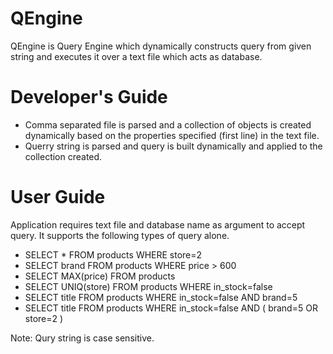 # QEngine
QEngine is Query Engine which dynamically constructs query from given string and executes it over a text file which acts as database.

# Developer's Guide
 - Comma separated file is parsed and a collection of objects is created dynamically based on the properties specified (first line) in the text file.
 - Querry string is parsed and query is built dynamically and applied to the collection created.

# User Guide
Application requires text file and database name as argument to accept query.
It supports the following types of query alone.
 - SELECT * FROM products WHERE store=2 
 - SELECT brand FROM products WHERE price > 600 
 - SELECT MAX(price) FROM products
 - SELECT UNIQ(store) FROM products WHERE in_stock=false
 - SELECT title FROM products WHERE in_stock=false AND brand=5 
 - SELECT title FROM products WHERE in_stock=false AND ( brand=5 OR store=2 )
 
 Note: Qury string is case sensitive.